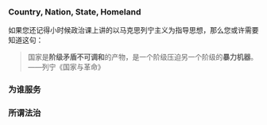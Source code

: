 
### Country, Nation, State, Homeland

如果您还记得小时候政治课上讲的以马克思列宁主义为指导思想，那么您或许需要知道这句：
> 国家是**阶级矛盾不可调和**的产物，是一个阶级压迫另一个阶级的**暴力机器**。——列宁《国家与革命》



### 为谁服务

### 所谓法治

<!--stackedit_data:
eyJoaXN0b3J5IjpbMTA5NDY5ODUxMyw5NzY5NDA3MjUsLTMzOD
g1MzIwMCwxNDU1ODMyMjgsNDk3ODE4ODEwLDgwODQ1NzQ5Nywz
NDgwOTA3OThdfQ==
-->